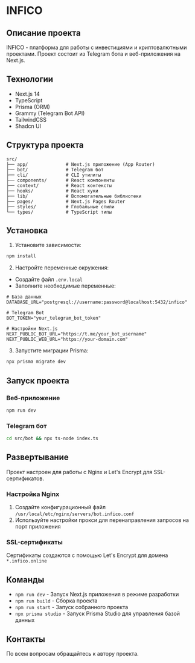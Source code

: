# INFICO

## Описание проекта
INFICO - платформа для работы с инвестициями и криптовалютными проектами. Проект состоит из Telegram бота и веб-приложения на Next.js.

## Технологии
- Next.js 14
- TypeScript
- Prisma (ORM)
- Grammy (Telegram Bot API)
- TailwindCSS
- Shadcn UI

## Структура проекта
```
src/
├── app/              # Next.js приложение (App Router)
├── bot/              # Telegram бот
├── cli/              # CLI утилиты
├── components/       # React компоненты
├── context/          # React контексты
├── hooks/            # React хуки
├── lib/              # Вспомогательные библиотеки
├── pages/            # Next.js Pages Router
├── styles/           # Глобальные стили
└── types/            # TypeScript типы
```

## Установка

1. Установите зависимости:
```bash
npm install
```

2. Настройте переменные окружения:
- Создайте файл `.env.local`
- Заполните необходимые переменные:
```env
# База данных
DATABASE_URL="postgresql://username:password@localhost:5432/infico"

# Telegram Bot
BOT_TOKEN="your_telegram_bot_token"

# Настройки Next.js
NEXT_PUBLIC_BOT_URL="https://t.me/your_bot_username"
NEXT_PUBLIC_WEB_URL="https://your-domain.com"
```

3. Запустите миграции Prisma:
```bash
npx prisma migrate dev
```

## Запуск проекта

### Веб-приложение
```bash
npm run dev
```

### Telegram бот
```bash
cd src/bot && npx ts-node index.ts
```

## Развертывание
Проект настроен для работы с Nginx и Let's Encrypt для SSL-сертификатов.

### Настройка Nginx
1. Создайте конфигурационный файл `/usr/local/etc/nginx/servers/bot.infico.conf`
2. Используйте настройки прокси для перенаправления запросов на порт приложения

### SSL-сертификаты
Сертификаты создаются с помощью Let's Encrypt для домена `*.infico.online`

## Команды
- `npm run dev` - Запуск Next.js приложения в режиме разработки
- `npm run build` - Сборка проекта
- `npm run start` - Запуск собранного проекта
- `npx prisma studio` - Запуск Prisma Studio для управления базой данных

## Контакты
По всем вопросам обращайтесь к автору проекта.